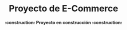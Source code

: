 <h1 align="center">Proyecto de E-Commerce</h1>
<h4 align="center">
:construction: Proyecto en construcción :construction:
</h4>
